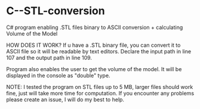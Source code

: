 # C--STL-conversion
C# program enabling .STL files binary to ASCII conversion + calculating Volume of the Model

HOW DOES IT WORK?
If u have a .STL binary file, you can convert it to ASCII file so it will be readable by text editors.
Declare the input path in line 107 and the output path in line 109. 

Program also enables the user to get the volume of the model. It will be displayed in the console as "double" type.

NOTE:
I tested the program on STL files up to 5 MB, larger files should work fine, just will take more time for computation.
If you encounter any problems please create an issue, I will do my best to help.
